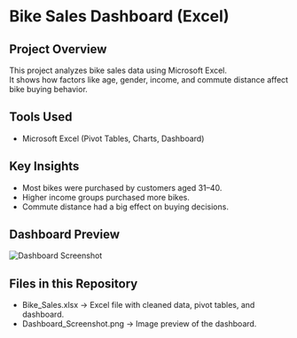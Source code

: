 # Bike Sales Dashboard (Excel)

## Project Overview
This project analyzes bike sales data using Microsoft Excel.  
It shows how factors like age, gender, income, and commute distance affect bike buying behavior.  

## Tools Used
- Microsoft Excel (Pivot Tables, Charts, Dashboard)

## Key Insights
- Most bikes were purchased by customers aged 31–40.  
- Higher income groups purchased more bikes.  
- Commute distance had a big effect on buying decisions.  

## Dashboard Preview
![Dashboard Screenshot](Dashboard_Screenshot.png)

## Files in this Repository
- Bike_Sales.xlsx → Excel file with cleaned data, pivot tables, and dashboard.  
- Dashboard_Screenshot.png → Image preview of the dashboard.
